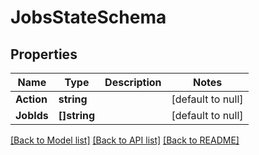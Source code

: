 # JobsStateSchema

## Properties
Name | Type | Description | Notes
------------ | ------------- | ------------- | -------------
**Action** | **string** |  | [default to null]
**JobIds** | **[]string** |  | [default to null]

[[Back to Model list]](../README.md#documentation-for-models) [[Back to API list]](../README.md#documentation-for-api-endpoints) [[Back to README]](../README.md)


